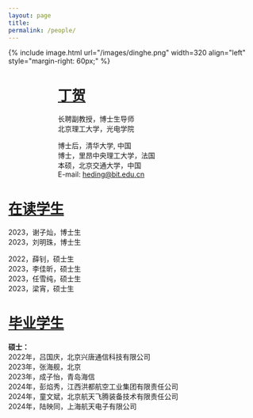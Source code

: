 ```yaml
---
layout: page
title: 
permalink: /people/
---
```


{% include image.html url="/images/dinghe.png"  width=320 align="left" style="margin-right: 60px;" %}

<div style="margin-left: 100px;">
  
<u>丁贺</u>
===========


长聘副教授，博士生导师\
北京理工大学，光电学院


博士后，清华大学, 中国\
博士，里昂中央理工大学，法国\
本硕，北京交通大学，中国\
E-mail: heding@bit.edu.cn

</div>




<u>在读学生</u>
===========


2023，谢子灿，博士生\
2023，刘明珠，博士生


2022，薛钊，硕士生\
2023，李佳昕，硕士生\
2023，任雪纯，硕士生\
2023，梁宵，硕士生



<u>毕业学生</u>
===========

**硕士：**\
2022年，吕国庆，北京兴唐通信科技有限公司\
2023年，张海舰，北京\
2023年，成子怡，青岛海信\
2024年，彭焰秀，江西洪都航空工业集团有限责任公司\
2024年，童文斌，北京航天飞腾装备技术有限责任公司\
2024年，陆映同，上海航天电子有限公司




